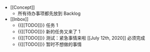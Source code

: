 - [[Concept]]
    - 所有待办事项都先放到 Backlog
- [[Inbox]]
    - {{[[TODO]]}} 任务 1
    - {{[[TODO]]}} 新的任务又来了 1
    - {{[[TODO]]}}  测试：紧急事情来啦 [[July 12th, 2020]] 必须完成
    - {{[[TODO]]}} 暂时不想做的事情
